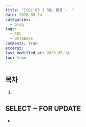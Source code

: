 ```yaml
---
title: "[SQL 03 ] SQL 활용 -  "
date: 2020-05-14
categories:
  - blog
tags:
  - SQL
  - DATABASE
comments: true
excerpt: 
last_modified_at: 2020-05-14
toc: true
---
```


## 목차

1.

## SELECT ~ FOR UPDATE

- 